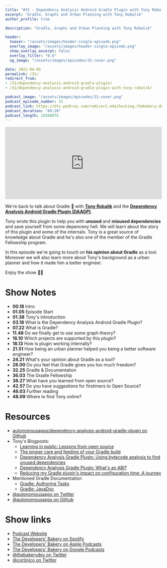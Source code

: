 ```yaml
---
title: "#31 - Dependency Analysis Android Gradle Plugin with Tony Robalik"
excerpt: "Gradle, Graphs and Urban Planning with Tony Robalik"
author_profile: true

description: "Gradle, Graphs and Urban Planning with Tony Robalik"

header:
  teaser: "/assets/images/header-single-episode.png"
  overlay_image: "/assets/images/header-single-episode.png"
  show_overlay_excerpt: false
  overlay_filter: "0.6"
  og_image: "/assets/images/episodes/31-cover.png"

date: 2022-04-05
permalink: /31/
redirect_from:
- /31/dependency-analysis-android-gradle-plugin/
- /31/dependency-analysis-android-gradle-plugin-with-tony-robalik/

podcast_image: "/assets/images/episodes/31-cover.png"
podcast_episode_number: 31
podcast_link: https://dts.podtrac.com/redirect.m4a/hosting.thebakery.dev/31-thedevelopersbakery-daagp.m4a
podcast_duration: "49:20"
podcast_length: 19398076
---
```


<iframe src="https://open.spotify.com/embed-podcast/show/4jV6Yoz7D38sZJlYMzJm3k" width="100%" height="232" frameborder="0" allowtransparency="true" allow="encrypted-media"></iframe>

We're back to talk about Gradle 🐘 with [**Tony Robalik**](https://twitter.com/autonomousapps) and the [**Dependency Analysis Android Gradle Plugin (DAAGP)**](https://github.com/autonomousapps/dependency-analysis-android-gradle-plugin).

Tony wrote this plugin to help you with **unused** and **misused dependencies** and save yourself from some depenceny hell. We will learn about the story of this plugin and some of the internals. Tony is a great source of knowledge about Gradle and he's also one of the member of the Gradle Fellowship program. 

In this episode we're going to touch on **his opinion about Gradle** as a tool. Moreover we will also learn more about Tony's background as a urban planner and how it made him a better engineer. 

Enjoy the show 👨‍🍳

# Show Notes

- **00.18** Intro
- **01.05** Episode Start
- **01.38** Tony's Introduction
- **03.18** What is the Dependency Analysis Android Gradle Plugin?
- **07.22** What is Gradle?
- **11.48** Do we finally get to use some graph theory?
- **16.10** Which projects are supported by this plugin?
- **18.13** How is plugin working internally?
- **21.51** How being an urban planner helped you being a better software engineer?
- **24.21** What's your opinion about Gradle as a tool?
- **28.00** Do you feel that Gradle gives you too much freedom?
- **32.25** Gradle & Documentation
- **36.03** The Gradle Fellowship
- **38.27** What have you learned from open source?
- **42.57** Do you have suggestions for firstimers to Open Source?
- **46.03** Further reading
- **48.09** Where to find Tony online?

# Resources

* <i class="fab fa-github"></i> [autonomousapps/dependency-analysis-android-gradle-plugin on Github](https://github.com/autonomousapps/dependency-analysis-android-gradle-plugin)
* Tony's Blogposts:
  * <i class="fas fa-link"></i>[Learning in public: Lessons from open source](https://dev.to/autonomousapps/learning-in-public-lessons-from-open-source-4g6l)
  * <i class="fas fa-link"></i>[The proper care and feeding of your Gradle build](https://dev.to/autonomousapps/the-proper-care-and-feeding-of-your-gradle-build-d8g)
  * <i class="fas fa-link"></i>[Dependency Analysis Gradle Plugin: Using bytecode analysis to find unused dependencies](https://dev.to/autonomousapps/dependency-analysis-gradle-plugin-using-bytecode-analysis-to-find-unused-dependencies-509n)
  * <i class="fas fa-link"></i>[Dependency Analysis Gradle Plugin: What's an ABI?](https://dev.to/autonomousapps/dependency-analysis-gradle-plugin-what-s-an-abi-3l2h)
  * <i class="fas fa-link"></i>[Reducing my Gradle plugin's impact on configuration time: A journey](https://dev.to/autonomousapps/reducing-my-gradle-plugin-s-impact-on-configuration-time-a-journey-32h2)
* Mentioned Gradle Documentation
  * <i class="fas fa-link"></i>[Gradle: Authoring Tasks](https://docs.gradle.org/current/userguide/more_about_tasks.html)
  * <i class="fas fa-link"></i>[Gradle: JavaDoc](https://docs.gradle.org/current/dsl/)
* <i class="fab fa-twitter"></i> [@autonomousapps on Twitter](https://twitter.com/autonomousapps)
* <i class="fab fa-github"></i> [@autonomousapps on Github](https://github.com/autonomousapps)

# Show links

* <i class="fas fa-link"></i> [Podcast Website](https://thebakery.dev)
* <i class="fab fa-spotify"></i> [The Developers' Bakery on Spotify](https://open.spotify.com/show/4jV6Yoz7D38sZJlYMzJm3k?si=AL3ske_0R_CKlEScMhYhug)
* <i class="fas fa-podcast"></i> [The Developers' Bakery on Apple Podcasts](https://podcasts.apple.com/us/podcast/the-developers-bakery/id1542849034)
* <i class="fab fa-google-play"></i> [The Developers' Bakery on Google Podcasts](https://podcasts.google.com/feed/aHR0cHM6Ly90aGViYWtlcnkuZGV2L3BvZGNhc3QueG1s)
* <i class="fab fa-twitter"></i> [@thebakerydev on Twitter](https://twitter.com/thebakerydev)
* <i class="fab fa-twitter"></i> [@cortinico on Twitter](https://twitter.com/cortinico)
